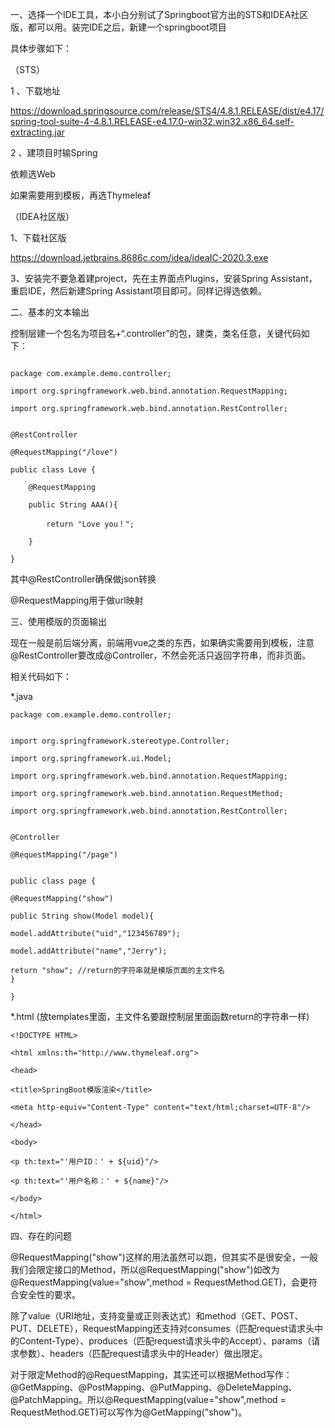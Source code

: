 一、选择一个IDE工具，本小白分别试了Springboot官方出的STS和IDEA社区版，都可以用。装完IDE之后，新建一个springboot项目

具体步骤如下：

（STS）

1 、下载地址

https://download.springsource.com/release/STS4/4.8.1.RELEASE/dist/e4.17/spring-tool-suite-4-4.8.1.RELEASE-e4.17.0-win32.win32.x86_64.self-extracting.jar

2 、建项目时输Spring

依赖选Web

如果需要用到模板，再选Thymeleaf 



（IDEA社区版）

1、下载社区版

https://download.jetbrains.8686c.com/idea/ideaIC-2020.3.exe

3、安装完不要急着建project，先在主界面点Plugins，安装Spring Assistant，重启IDE，然后新建Spring Assistant项目即可。同样记得选依赖。

二、基本的文本输出

控制层建一个包名为项目名+“.controller”的包，建类，类名任意，关键代码如下：
```

package com.example.demo.controller;

import org.springframework.web.bind.annotation.RequestMapping;

import org.springframework.web.bind.annotation.RestController;


@RestController

@RequestMapping("/love")

public class Love {

	@RequestMapping
	
    public String AAA(){
    
        return "Love you！";
	
    }
    
}
```

其中@RestController确保做json转换

@RequestMapping用于做url映射

三、使用模版的页面输出

现在一般是前后端分离，前端用vue之类的东西，如果确实需要用到模板，注意@RestController要改成@Controller，不然会死活只返回字符串，而非页面。

相关代码如下：

*.java
```
package com.example.demo.controller;


import org.springframework.stereotype.Controller;

import org.springframework.ui.Model;

import org.springframework.web.bind.annotation.RequestMapping;

import org.springframework.web.bind.annotation.RequestMethod;

import org.springframework.web.bind.annotation.RestController;


@Controller

@RequestMapping("/page")


public class page {

@RequestMapping("show")
    
public String show(Model model){
    
model.addAttribute("uid","123456789");
	
model.addAttribute("name","Jerry");
	
return "show"; //return的字符串就是模版页面的主文件名
}
    
}
```

*.html (放templates里面，主文件名要跟控制层里面函数return的字符串一样)
```
<!DOCTYPE HTML>

<html xmlns:th="http://www.thymeleaf.org">
	
<head>
	
<title>SpringBoot模版渲染</title>
    
<meta http-equiv="Content-Type" content="text/html;charset=UTF-8"/>
    
</head>

<body>
	
<p th:text="'用户ID：' + ${uid}"/>

<p th:text="'用户名称：' + ${name}"/>

</body>

</html>
```
四、存在的问题

@RequestMapping("show")这样的用法虽然可以跑，但其实不是很安全，一般我们会限定接口的Method，所以@RequestMapping("show")如改为@RequestMapping(value="show",method = RequestMethod.GET)，会更符合安全性的要求。

除了value（URI地址，支持变量或正则表达式）和method（GET、POST、PUT、DELETE），RequestMapping还支持对consumes（匹配request请求头中的Content-Type）、produces（匹配request请求头中的Accept）、params（请求参数）、headers（匹配request请求头中的Header）做出限定。

对于限定Method的@RequestMapping，其实还可以根据Method写作：@GetMapping、@PostMapping、@PutMapping、@DeleteMapping、@PatchMapping。所以@RequestMapping(value="show",method = RequestMethod.GET)可以写作为@GetMapping("show")。



